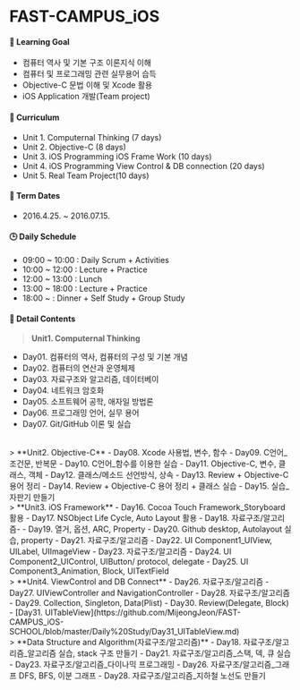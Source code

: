 FAST-CAMPUS_iOS 
===================

#### :dart: Learning Goal
- 컴퓨터 역사 및 기본 구조 이론지식 이해
- 컴퓨터 및 프로그래밍 관련 실무용어 습득
- Objective-C 문법 이해 및 Xcode 활용
- iOS Application 개발(Team project)

#### :blue_book: Curriculum
- Unit 1. Computernal Thinking (7 days)
- Unit 2. Objective-C (8 days)
- Unit 3. iOS Programming iOS Frame Work (10 days)
- Unit 4. iOS Programming View Control & DB connection (20 days)
- Unit 5. Real Team Project(10 days)

#### :calendar: Term Dates
- 2016.4.25. ~ 2016.07.15.

#### :clock3: Daily Schedule 
- 09:00 ~ 10:00 : Daily Scrum + Activities
- 10:00 ~ 12:00 : Lecture + Practice
- 12:00 ~ 13:00 : Lunch
- 13:00 ~ 18:00 : Lecture + Practice
- 18:00 ~       : Dinner + Self Study + Group Study



#### :page_with_curl: Detail Contents
>  **Unit1. Computernal Thinking**
- Day01. 컴퓨터의 역사, 컴퓨터의 구성 및 기본 개념
- Day02. 컴퓨터의 연산과 운영체제
- Day03. 자료구조와 알고리즘, 데이터베이
- Day04. 네트워크 암호화
- Day05. 소프트웨어 공학, 애자일 방법론
- Day06. 프로그래밍 언어, 실무 용어
- Day07. Git/GitHub 이론 및 실습

<br>
>   **Unit2. Objective-C**
- Day08. Xcode 사용법, 변수, 함수
- Day09. C언어_조건문, 반복문
- Day10. C언어_함수를 이용한 실습
- Day11. Objective-C, 변수, 클래스, 객체
- Day12. 클래스/메소드 선언방식, 상속
- Day13. Review + Objective-C 용어 정리
- Day14. Review + Objective-C 용어 정리 + 클래스 실습
- Day15. 실습_자판기 만들기 

<br>
>   **Unit3. iOS Framework**
- Day16. Cocoa Touch Framework_Storyboard 활용
- Day17. NSObject Life Cycle, Auto Layout 활용
- Day18. 자료구조/알고리즘-
- Day19. 열거, 옵션, ARC, Property
- Day20. Github desktop, Autolayout 실습, property
- Day21. 자료구조/알고리즘
- Day22. UI Component1_UIView, UILabel, UIImageView
- Day23. 자료구조/알고리즘
- Day24. UI Component2_UIControl, UIButton/ protocol, delegate
- Day25. UI Component3_Animation, Block, UITextField

<br>
>   **Unit4. ViewControl and DB Connect**
- Day26. 자료구조/알고리즘
- Day27. UIViewController and NavigationController
- Day28. 자료구조/알고리즘
- Day29. Collection, Singleton, Data(Plist)
- Day30. Review(Delegate, Block)
- [Day31. UITableView](https://github.com/MijeongJeon/FAST-CAMPUS_iOS-SCHOOL/blob/master/Daily%20Study/Day31_UITableView.md)


<br>
>   **Data Structure and Algorithm(자료구조/알고리즘)**
- Day18. 자료구조/알고리즘_알고리즘 실습, stack 구조 만들기
- Day21. 자료구조/알고리즘_스택, 덱, 큐 실습
- Day23. 자료구조/알고리즘_다이나믹 프로그래밍
- Day26. 자료구조/알고리즘_그래프 DFS, BFS, 이분 그래프
- Day28. 자료구조/알고리즘_지하철 노선도 만들기
